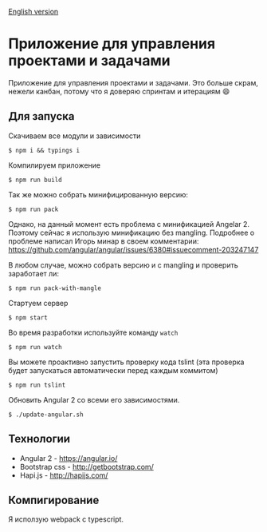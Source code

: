 [English version](https://github.com/artemdemo/pm-app/blob/master/readme.md)

# Приложение для управления проектами и задачами

Приложение для управления проектами и задачами. Это больше скрам, нежели канбан,
потому что я доверяю спринтам и итерациям :smile:

## Для запуска

Скачиваем все модули и зависимости

```
$ npm i && typings i
```

Компилируем приложение

```
$ npm run build
```

Так же можно собрать минифицированную версию:

```
$ npm run pack
```

Однако, на данный момент есть проблема с минификацией Angelar 2.
Поэтому сейчас я использую минификацию без mangling.
Подробнее о проблеме написал Игорь минар в своем комментарии: https://github.com/angular/angular/issues/6380#issuecomment-203247147

В любом случае, можно собрать версию и с mangling и проверить заработает ли:

```
$ npm run pack-with-mangle
```

Стартуем сервер

```
$ npm start
```

Во время разработки используйте команду `watch`

```
$ npm run watch
```

Вы можете проактивно запустить проверку кода tslint (эта проверка будет запускаться автоматически перед каждым коммитом)

```
$ npm run tslint
```

Обновить Angular 2 со всеми его зависимостями. 

```
$ ./update-angular.sh
```

## Технологии

* Angular 2 - https://angular.io/
* Bootstrap css - http://getbootstrap.com/
* Hapi.js - http://hapijs.com/

## Компигирование

Я исползую webpack с typescript.